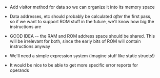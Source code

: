 
- Add visitor method for data so we can organize it into its memory space
- Data addresses, etc should probably be calculated _after_ the first pass, so if we want to support ROM stuff in the future, we'll know how big the instructions are

- GOOD IDEA -- the RAM and ROM address space should be shared. This will be irrelevant for both, since the early bits of ROM will contain instructions anyway

- We'll need a simple expression system (imagine stuff like static structs!)

- It would be nice to be able to get more specific error reports for operands